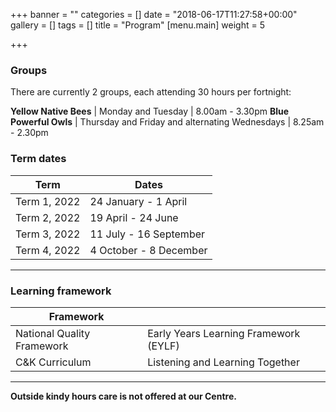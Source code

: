 +++
banner = ""
categories = []
date = "2018-06-17T11:27:58+00:00"
gallery = []
tags = []
title = "Program"
[menu.main]
weight = 5

+++
### Groups

There are currently 2 groups, each attending 30 hours per fortnight:

**Yellow Native Bees** | Monday and Tuesday | 8.00am - 3.30pm **Blue Powerful Owls** | Thursday and Friday and alternating Wednesdays | 8.25am - 2.30pm

### Term dates

| Term | Dates |
| --- | --- |
| Term 1, 2022 | 24 January - 1 April |
| Term 2, 2022 | 19 April - 24 June |
| Term 3, 2022 | 11 July - 16 September |
| Term 4, 2022 | 4 October - 8 December |

***

### Learning framework

| Framework |  |
| --- | --- |
| National Quality Framework | Early Years Learning Framework (EYLF) |
| C&K Curriculum | Listening and Learning Together |

***

**Outside kindy hours care is not offered at our Centre.**